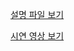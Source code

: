 [설명 파일 보기](https://github.com/user-attachments/files/16452137/default.pptx)

[시연 영상 보기](https://drive.google.com/file/d/1LuOEu5_qxefuIoxvfBL-HNaLej6hDRx0/view?usp=drive_link)
